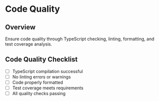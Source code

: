 # Code Quality

## Overview

Ensure code quality through TypeScript checking, linting, formatting, and test coverage analysis.

## Code Quality Checklist

- [ ] TypeScript compilation successful
- [ ] No linting errors or warnings
- [ ] Code properly formatted
- [ ] Test coverage meets requirements
- [ ] All quality checks passing
